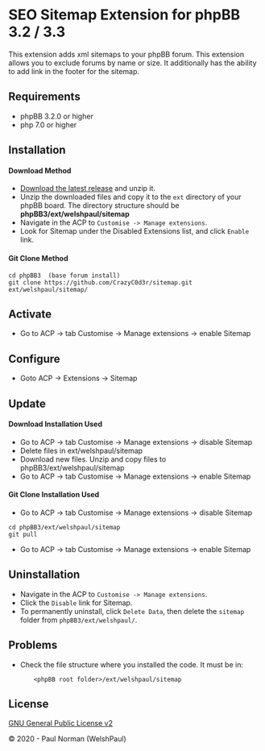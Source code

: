 # SEO Sitemap Extension for phpBB 3.2 / 3.3

This extension adds xml sitemaps to your phpBB forum. This extension allows you to exclude forums by name or size. It additionally has the ability to add link in the footer for the sitemap.

## Requirements
* phpBB 3.2.0 or higher
* php 7.0 or higher

## Installation

#### Download Method
- [Download the latest release](https://github.com/CrazyC0d3r/sitemap) and unzip it.
- Unzip the downloaded files and copy it to the `ext` directory of your phpBB board. The directory structure should be **phpBB3/ext/welshpaul/sitemap**
- Navigate in the ACP to `Customise -> Manage extensions`.
- Look for Sitemap under the Disabled Extensions list, and click `Enable` link.

#### Git Clone Method

```
cd phpBB3  (base forum install)
git clone https://github.com/CrazyC0d3r/sitemap.git ext/welshpaul/sitemap/
```

## Activate
- Go to ACP -> tab Customise -> Manage extensions -> enable Sitemap

## Configure

- Goto ACP -> Extensions -> Sitemap

## Update

#### Download Installation Used

- Go to ACP -> tab Customise -> Manage extensions -> disable Sitemap
- Delete files in ext/welshpaul/sitemap
- Download new files. Unzip and copy files to phpBB3/ext/welshpaul/sitemap
- Go to ACP -> tab Customise -> Manage extensions -> enable Sitemap

#### Git Clone Installation Used

- Go to ACP -> tab Customise -> Manage extensions -> disable Sitemap

```
cd phpBB3/ext/welshpaul/sitemap
git pull
```

- Go to ACP -> tab Customise -> Manage extensions -> enable Sitemap

## Uninstallation
- Navigate in the ACP to `Customise -> Manage extensions`.
- Click the `Disable` link for Sitemap.
- To permanently uninstall, click `Delete Data`, then delete the `sitemap` folder from `phpBB3/ext/welshpaul/`.

## Problems
- Check the file structure where you installed the code. It must be in:
```
       <phpBB root folder>/ext/welshpaul/sitemap
```

## License
[GNU General Public License v2](http://opensource.org/licenses/GPL-2.0)

© 2020 - Paul Norman (WelshPaul)
